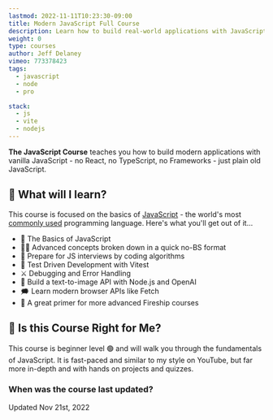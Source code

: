 ```yaml
---
lastmod: 2022-11-11T10:23:30-09:00
title: Modern JavaScript Full Course
description: Learn how to build real-world applications with JavaScript
weight: 0
type: courses
author: Jeff Delaney
vimeo: 773378423
tags:
  - javascript
  - node
  - pro

stack:
  - js
  - vite
  - nodejs
---
```


**The JavaScript Course** teaches you how to build modern applications with vanilla JavaScript - no React, no TypeScript, no Frameworks - just plain old JavaScript.

## 🦄 What will I learn?

This course is focused on the basics of [JavaScript](https://git-scm.com/) - the world's most [commonly used](https://survey.stackoverflow.co/2022/) programming language. Here's what you'll get out of it...

- 👶 The Basics of JavaScript
- 👨‍🎤 Advanced concepts broken down in a quick no-BS format
- 📰 Prepare for JS interviews by coding algorithms
- 🧪 Test Driven Development with Vitest
- ⚔️ Debugging and Error Handling
- 🎨 Build a text-to-image API with Node.js and OpenAI
- 🗯️ Learn modern browser APIs like Fetch
- 🍕 A great primer for more advanced Fireship courses

## 🤔 Is this Course Right for Me?

<div class="box box-green">
This course is beginner level 🟢 and will walk you through the fundamentals of JavaScript. It is fast-paced and similar to my style on YouTube, but far more in-depth and with hands on projects and quizzes. 
</div>

### When was the course last updated?

<span class="tag tag-sm tag-pro">Updated Nov 21st, 2022</span>
